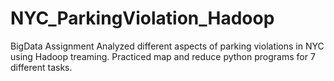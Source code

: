 # NYC_ParkingViolation_Hadoop
BigData Assignment
Analyzed different aspects of parking violations in NYC using Hadoop treaming. 
Practiced map and reduce python programs for 7 different tasks.
